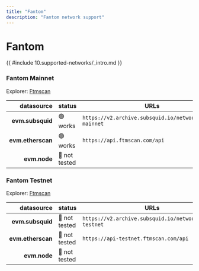 ```yaml
---
title: "Fantom"
description: "Fantom network support"
---
```


<!-- markdownlint-disable single-h1 heading-increment no-inline-html -->

# Fantom

{{ #include 10.supported-networks/_intro.md }}

### Fantom Mainnet

Explorer: [Ftmscan](https://ftmscan.com/)

|        datasource | status        | URLs                                                    |
| -----------------:|:------------- | ------------------------------------------------------- |
|  **evm.subsquid** | 🟢 works      | `https://v2.archive.subsquid.io/network/fantom-mainnet` |
| **evm.etherscan** | 🟢 works      | `https://api.ftmscan.com/api`                           |
|      **evm.node** | 🤔 not tested |                                                         |

### Fantom Testnet

Explorer: [Ftmscan](https://testnet.ftmscan.com/)

|        datasource | status        | URLs                                                    |
| -----------------:|:------------- | ------------------------------------------------------- |
|  **evm.subsquid** | 🤔 not tested | `https://v2.archive.subsquid.io/network/fantom-testnet` |
| **evm.etherscan** | 🤔 not tested | `https://api-testnet.ftmscan.com/api`                   |
|      **evm.node** | 🤔 not tested |                                                         |
